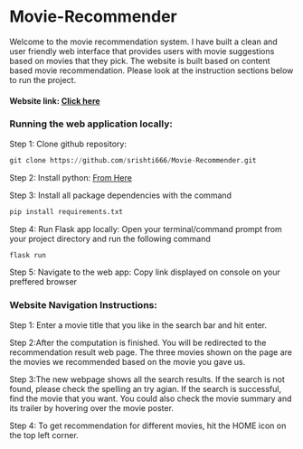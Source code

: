 
# Movie-Recommender

Welcome to the movie recommendation system. I have built a clean and user friendly web interface that provides users with movie suggestions based on movies that they pick. The website is built based on content based movie recommendation. Please look at the instruction sections below to run the project.  

#### Website link: [Click here](https://movie-recommender1111.herokuapp.com/)

### Running the web application locally: 

Step 1: Clone github repository:
```python
git clone https://github.com/srishti666/Movie-Recommender.git 
```

Step 2: Install python:
 [From Here](https://www.python.org/downloads/)


Step 3: Install all package dependencies with the command
```python
pip install requirements.txt
```


Step 4: Run Flask app locally: 
Open your terminal/command prompt from your project directory and run the following command
```python
flask run
```

Step 5: Navigate to the web app:
Copy link displayed on console on your preffered browser


### Website Navigation Instructions:
Step 1: Enter a movie title that you like in the search bar and hit enter.

Step 2:After the computation is finished. You will be redirected to the recommendation result web page. The three movies shown on the page are the movies we recommended based on the movie you gave us. 

Step 3:The new webpage shows all the search results. If the search is not found, please check the spelling an try agian. If the search is successful, find the movie that you want. You could also check the movie summary and its trailer by hovering over the movie poster.

Step 4: To get recommendation for different movies, hit the HOME icon on the top left corner.



